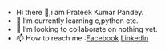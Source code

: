 - Hi there 👋,i am Prateek Kumar Pandey.
- 🌱 I’m currently learning c,python etc.
- 👯 I’m looking to collaborate on nothing yet.
- 📫 How to reach me :[Facebook](https://www.facebook.com/prateek.kumarpandey.18)
                      [Linkedin](https://www.linkedin.com/in/prateek-kumar-pandey-6422081ba)
